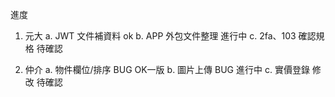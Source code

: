 進度

1. 元大 
   a. JWT 文件補資料 ok
   b. APP 外包文件整理 進行中
   c. 2fa、103 確認規格 待確認

2. 仲介
   a. 物件欄位/排序 BUG OK一版
   b. 圖片上傳 BUG 進行中
   c. 實價登錄 修改 待確認
